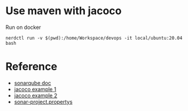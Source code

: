 # Use maven with jacoco

Run on docker
```
nerdctl run -v $(pwd):/home/Workspace/devops -it local/ubuntu:20.04 bash
```

# Reference
- [sonarqube doc](https://docs.sonarqube.org/latest/analyzing-source-code/test-coverage/java-test-coverage/)
- [jacoco example 1](https://www.lambdatest.com/blog/reporting-code-coverage-using-maven-and-jacoco-plugin/)
- [jacoco example 2](https://mkyong.com/maven/maven-jacoco-code-coverage-example/)
- [sonar-project.propertys](https://github.com/marekchowaniok/jacoco-maven-example/blob/master/sonar-project.properties)